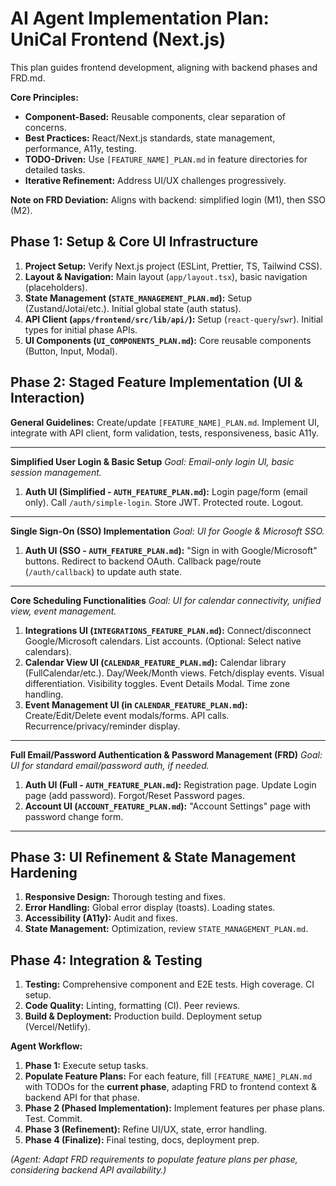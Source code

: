 # AI Agent Implementation Plan: UniCal Frontend (Next.js)

This plan guides frontend development, aligning with backend phases and FRD.md.

**Core Principles:**
*   **Component-Based:** Reusable components, clear separation of concerns.
*   **Best Practices:** React/Next.js standards, state management, performance, A11y, testing.
*   **TODO-Driven:** Use `[FEATURE_NAME]_PLAN.md` in feature directories for detailed tasks.
*   **Iterative Refinement:** Address UI/UX challenges progressively.

**Note on FRD Deviation:** Aligns with backend: simplified login (M1), then SSO (M2).

## Phase 1: Setup & Core UI Infrastructure

1.  **Project Setup:** Verify Next.js project (ESLint, Prettier, TS, Tailwind CSS).
2.  **Layout & Navigation:** Main layout (`app/layout.tsx`), basic navigation (placeholders).
3.  **State Management (`STATE_MANAGEMENT_PLAN.md`):** Setup (Zustand/Jotai/etc.). Initial global state (auth status).
4.  **API Client (`apps/frontend/src/lib/api/`):** Setup (`react-query`/`swr`). Initial types for initial phase APIs.
5.  **UI Components (`UI_COMPONENTS_PLAN.md`):** Core reusable components (Button, Input, Modal).

## Phase 2: Staged Feature Implementation (UI & Interaction)

**General Guidelines:** Create/update `[FEATURE_NAME]_PLAN.md`. Implement UI, integrate with API client, form validation, tests, responsiveness, basic A11y.

---
**Simplified User Login & Basic Setup**
*Goal: Email-only login UI, basic session management.*

1.  **Auth UI (Simplified - `AUTH_FEATURE_PLAN.md`):** Login page/form (email only). Call `/auth/simple-login`. Store JWT. Protected route. Logout.
---
**Single Sign-On (SSO) Implementation**
*Goal: UI for Google & Microsoft SSO.*

1.  **Auth UI (SSO - `AUTH_FEATURE_PLAN.md`):** "Sign in with Google/Microsoft" buttons. Redirect to backend OAuth. Callback page/route (`/auth/callback`) to update auth state.
---
**Core Scheduling Functionalities**
*Goal: UI for calendar connectivity, unified view, event management.*

1.  **Integrations UI (`INTEGRATIONS_FEATURE_PLAN.md`):** Connect/disconnect Google/Microsoft calendars. List accounts. (Optional: Select native calendars).
2.  **Calendar View UI (`CALENDAR_FEATURE_PLAN.md`):** Calendar library (FullCalendar/etc.). Day/Week/Month views. Fetch/display events. Visual differentiation. Visibility toggles. Event Details Modal. Time zone handling.
3.  **Event Management UI (in `CALENDAR_FEATURE_PLAN.md`):** Create/Edit/Delete event modals/forms. API calls. Recurrence/privacy/reminder display.
---
**Full Email/Password Authentication & Password Management (FRD)**
*Goal: UI for standard email/password auth, if needed.*

1.  **Auth UI (Full - `AUTH_FEATURE_PLAN.md`):** Registration page. Update Login page (add password). Forgot/Reset Password pages.
2.  **Account UI (`ACCOUNT_FEATURE_PLAN.md`):** "Account Settings" page with password change form.
---

## Phase 3: UI Refinement & State Management Hardening

1.  **Responsive Design:** Thorough testing and fixes.
2.  **Error Handling:** Global error display (toasts). Loading states.
3.  **Accessibility (A11y):** Audit and fixes.
4.  **State Management:** Optimization, review `STATE_MANAGEMENT_PLAN.md`.

## Phase 4: Integration & Testing

1.  **Testing:** Comprehensive component and E2E tests. High coverage. CI setup.
2.  **Code Quality:** Linting, formatting (CI). Peer reviews.
3.  **Build & Deployment:** Production build. Deployment setup (Vercel/Netlify).

**Agent Workflow:**
1.  **Phase 1:** Execute setup tasks.
2.  **Populate Feature Plans:** For each feature, fill `[FEATURE_NAME]_PLAN.md` with TODOs for the **current phase**, adapting FRD to frontend context & backend API for that phase.
3.  **Phase 2 (Phased Implementation):** Implement features per phase plans. Test. Commit.
4.  **Phase 3 (Refinement):** Refine UI/UX, state, error handling.
5.  **Phase 4 (Finalize):** Final testing, docs, deployment prep.

*(Agent: Adapt FRD requirements to populate feature plans per phase, considering backend API availability.)*
